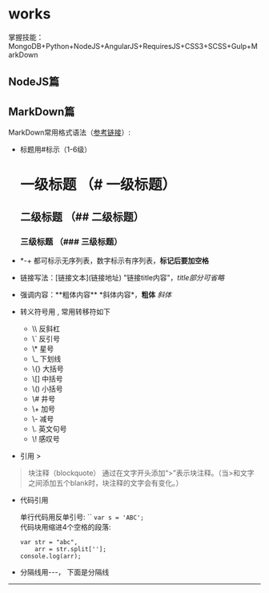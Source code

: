 # works
掌握技能：MongoDB+Python+NodeJS+AngularJS+RequiresJS+CSS3+SCSS+Gulp+MarkDown

## NodeJS篇

## MarkDown篇
MarkDown常用格式语法（[参考链接](http://www.cnblogs.com/hnrainll/p/3514637.html)）:
* 标题用#标示（1-6级）

  # 一级标题 （\# 一级标题）
  ## 二级标题 （\#\# 二级标题）
  ### 三级标题 （\#\#\# 三级标题）
* \*\-\+ 都可标示无序列表，数字标示有序列表，**标记后要加空格**
* 链接写法：\[链接文本\]\(链接地址\) "链接title内容"，*title部分可省略*
* 强调内容：\*\*粗体内容\*\*   \*斜体内容\*，**粗体**  *斜体*
* 转义符号用 \, 常用转移符如下

  + \\\\ 反斜杠
  + \\\` 反引号
  + \\\* 星号
  + \\\_ 下划线
  + \\\{\} 大括号
  + \\\[\] 中括号
  + \\\(\) 小括号
  + \\\# 井号
  + \\\+ 加号
  + \\\- 减号
  + \\\. 英文句号
  + \\\! 感叹号
* 引用 >
>  块注释（blockquote）
通过在文字开头添加“>”表示块注释。（当>和文字之间添加五个blank时，块注释的文字会有变化。）

* 代码引用

  单行代码用反单引号: \`\`
  `var s = 'ABC';`  
  代码块用缩进4个空格的段落:
  
      var str = "abc",
          arr = str.split[''];
      console.log(arr);

* 分隔线用\-\-\-， 下面是分隔线

---
